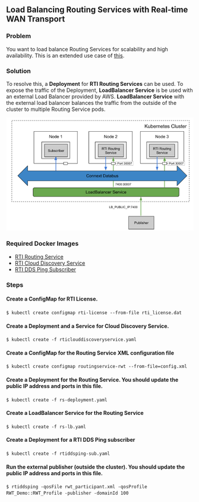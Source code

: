## Load Balancing Routing Services with Real-time WAN Transport

### Problem

You want to load balance Routing Services for scalability and high availability. This is an extended use case of [this](../routingservice_rwt). 

### Solution

To resolve this, a **Deployment** for **RTI Routing Services** can be used. To expose the traffic of the Deployment, **LoadBalancer Service** is be used with an external Load Balancer provided by AWS. **LoadBalancer Service** with the external load balancer balances the traffic from the outside of the cluster to multiple Routing Service pods. 

![Load Balancing Routing Services with Real-time WAN Transport](routingservice_rwt_lb.png)

### Required Docker Images
- [RTI Routing Service](../dockerfiles/rti_routingservice)
- [RTI Cloud Discovery Service](../dockerfiles/rti_clouddiscoveryservice)
- [RTI DDS Ping Subscriber](../dockerfiles/rti_ddsping_sub)

### Steps

#### Create a ConfigMap for RTI License.
`$ kubectl create configmap rti-license --from-file rti_license.dat`

#### Create a Deployment and a Service for Cloud Discovery Service.
`$ kubectl create -f rticlouddiscoveryservice.yaml`

#### Create a ConfigMap for the Routing Service XML configuration file
`$ kubectl create configmap routingservice-rwt --from-file=config.xml`

#### Create a Deployment for the Routing Service. You should update the public IP address and ports in this file. 
`$ kubectl create -f rs-deployment.yaml`

#### Create a LoadBalancer Service for the Routing Service
`$ kubectl create -f rs-lb.yaml`

#### Create a Deployment for a RTI DDS Ping subscriber
`$ kubectl create -f rtiddsping-sub.yaml`

#### Run the external publisher (outside the cluster). You should update the public IP address and ports in this file.
`$ rtiddsping -qosFile rwt_participant.xml -qosProfile RWT_Demo::RWT_Profile -publisher -domainId 100`
